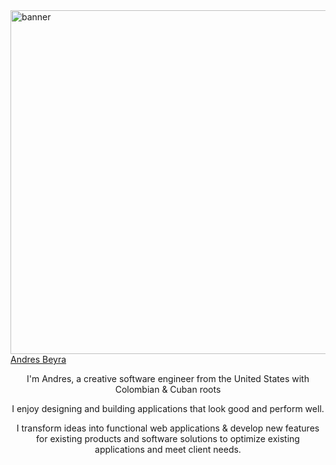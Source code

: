 <img  width="600" height="550" src="https://user-images.githubusercontent.com/63668913/173410382-f21c2483-7cf2-4901-a4e7-0be4cd0bf0af.gif" alt="banner">

<a align="center" href="https://andres-beyra-porfolio.netlify.app">
    Andres Beyra
</a>

<p align="center">
    I'm Andres, a creative software engineer from the United States with Colombian & Cuban roots 
</p>

<p align="center">
    I enjoy designing and building applications that look good and perform well.
</p>

<p align="center">
    I transform ideas into functional web applications & develop new features for existing products and software solutions to optimize existing applications and meet client needs.
</p>
